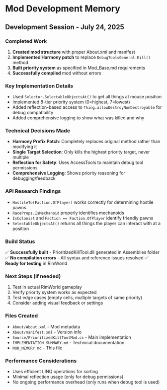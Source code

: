 # Mod Development Memory

## Development Session - July 24, 2025

### Completed Work
1. **Created mod structure** with proper About.xml and manifest
2. **Implemented Harmony patch** to replace `DebugToolsGeneral.Kill()` method
3. **Built priority system** as specified in Mod_Base.md requirements
4. **Successfully compiled** mod without errors

### Key Implementation Details
- Used `Selector.SelectableObjectsAt()` to get all things at mouse position
- Implemented 8-tier priority system (0=highest, 7=lowest)
- Added reflection-based access to `Thing.allowDestroyNonDestroyable` for debug compatibility
- Added comprehensive logging to show what was killed and why

### Technical Decisions Made
- **Harmony Prefix Patch**: Completely replaces original method rather than modifying it
- **Single Target Selection**: Only kills the highest priority target, never multiple
- **Reflection for Safety**: Uses AccessTools to maintain debug tool permissions
- **Comprehensive Logging**: Shows priority reasoning for debugging/feedback

### API Research Findings
- `HostileTo(Faction.OfPlayer)` works correctly for determining hostile pawns
- `RaceProps.IsMechanoid` properly identifies mechanoids
- `IsColonist` and `Faction == Faction.OfPlayer` identify friendly pawns
- `SelectableObjectsAt()` returns all things the player can interact with at a position

### Build Status
✅ **Successfully built** - PrioritizedKillTool.dll generated in Assemblies folder
✅ **No compilation errors** - All syntax and reference issues resolved
✅ **Ready for testing** in RimWorld

### Next Steps (if needed)
1. Test in actual RimWorld gameplay
2. Verify priority system works as expected
3. Test edge cases (empty cells, multiple targets of same priority)
4. Consider adding visual feedback or settings

### Files Created
- `About/About.xml` - Mod metadata
- `About/manifest.xml` - Version info  
- `Source/PrioritizedKillToolMod.cs` - Main implementation
- `IMPLEMENTATION_SUMMARY.md` - Technical documentation
- `MOD_MEMORY.md` - This file

### Performance Considerations
- Uses efficient LINQ operations for sorting
- Minimal reflection usage (only for debug permissions)
- No ongoing performance overhead (only runs when debug tool is used)
